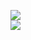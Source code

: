 [![](https://img.shields.io/badge/Made%20With-Github%20Spray-lightgrey.svg?style=for-the-badge&logo=github)](https://github.com/Annihil/github-spray#5826)  
[![](https://i.imgur.com/2DrTn0Z.gif)](https://github.com/Annihil/github-spray)